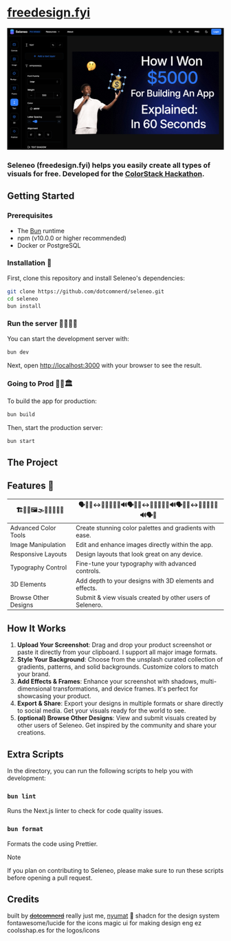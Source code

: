 # [freedesign.fyi](https://freedesign.fyi)
![freedesign.fyi](/public/studio-demo.webp)

### Seleneo (freedesign.fyi) helps you easily create all types of visuals for free. Developed for the [ColorStack Hackathon](https://colorstack-winter-break-hack.devpost.com/).

## Getting Started

### Prerequisites

- The [Bun](https://bun.sh) runtime
- npm (v10.0.0 or higher recommended)
- Docker or PostgreSQL

### Installation 🐳

First, clone this repository and install Seleneo's dependencies:

```bash
git clone https://github.com/dotcomnerd/seleneo.git
cd seleneo
bun install
```

### Run the server 🏃🏾‍♂️💨

You can start the development server with:

```bash
bun dev
```

Next, open [http://localhost:3000](http://localhost:3000) with your browser to see the result.

### Going to Prod 👷🏿🏛️

To build the app for production:

```bash
bun build
```

Then, start the production server:

```bash
bun start
```

## The Project

## Features 🚀

| 🏗️📱🎨🖼️🌫️📸🔐🧮📏🤩       | 🗣️💬🙂‍↔️🙅🏿‍♂️🫨🙊🔊🗣️💬🙂‍↔️🙅🏿‍♂️🫨🙊🔊🗣️💬🙂‍↔️🙅🏿‍♂️🫨🙊🔊🗣️💬          |
|------------------------|----------------------------------------------------------|
| Advanced Color Tools   | Create stunning color palettes and gradients with ease.  |
| Image Manipulation     | Edit and enhance images directly within the app.         |
| Responsive Layouts     | Design layouts that look great on any device.            |
| Typography Control     | Fine-tune your typography with advanced controls.        |
| 3D Elements            | Add depth to your designs with 3D elements and effects.  |
| Browse Other Designs   | Submit & view visuals created by other users of Selenero.|

## How It Works

1. **Upload Your Screenshot**: Drag and drop your product screenshot or paste it directly from your clipboard. I support all major image formats.
2. **Style Your Background**: Choose from the unsplash curated collection of gradients, patterns, and solid backgrounds. Customize colors to match your brand.
3. **Add Effects & Frames**: Enhance your screenshot with shadows, multi-dimensional transformations, and device frames. It's perfect for showcasing your product.
4. **Export & Share**: Export your designs in multiple formats or share directly to social media. Get your visuals ready for the world to see.
5. **(optional) Browse Other Designs**: View and submit visuals created by other users of Seleneo. Get inspired by the community and share your creations.

## Extra Scripts

In the directory, you can run the following scripts to help you with development:

### `bun lint`

Runs the Next.js linter to check for code quality issues.

### `bun format`

Formats the code using Prettier.

> [!NOTE]
> If you plan on contributing to Seleneo, please make sure to run these scripts before opening a pull request.

## Credits

built by ~~[dotcomnerd](https://github.com/nyumat)~~ really just me, [nyumat](https://github.com/nyumat) 🫨
shadcn for the design system
fontawesome/lucide for the icons
magic ui for making design eng ez
coolsshap.es for the logos/icons